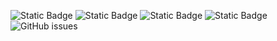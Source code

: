 ![Static Badge](https://img.shields.io/badge/blacklists-60-000000) ![Static Badge](https://img.shields.io/badge/blacklisted-2848242-cc0000) ![Static Badge](https://img.shields.io/badge/whitelisted-2245-00CC00) ![Static Badge](https://img.shields.io/badge/streaming_blacklist-28107-000000) ![GitHub issues](https://img.shields.io/github/issues/fabriziosalmi/blacklists)
